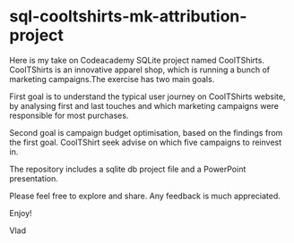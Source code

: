 # sql-cooltshirts-mk-attribution-project

Here is my take on Codeacademy SQLite project named CoolTShirts. CoolTShirts is an innovative apparel shop, which is running a bunch of marketing campaigns.The exercise has two main goals. 

First goal is to understand the typical user journey on CoolTShirts website, by analysing first and last touches and which marketing campaigns were responsible for most purchases.

Second goal is campaign budget optimisation, based on the findings from the first goal. CoolTShirt seek advise on which five campaigns to reinvest in.

The repository includes a sqlite db project file and a PowerPoint presentation.

Please feel free to explore and share. Any feedback is much appreciated.

Enjoy!

Vlad




